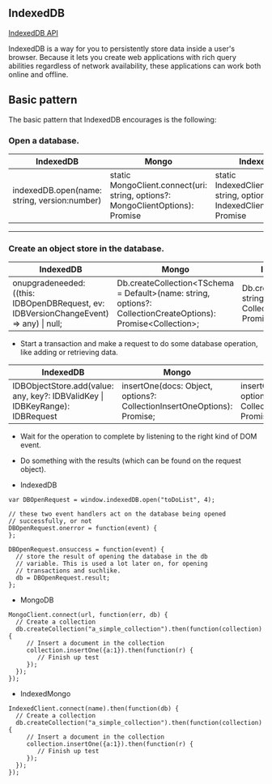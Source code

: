 ## IndexedDB

[IndexedDB API](https://developer.mozilla.org/en-US/docs/Web/API/IndexedDB_API)

IndexedDB is a way for you to persistently store data inside a user's browser. Because it lets you create web applications with rich query abilities regardless of network availability, these applications can work both online and offline.

## Basic pattern

The basic pattern that IndexedDB encourages is the following:

### Open a database.

| IndexedDB        | Mongo           | Indexed-mongo  |
| ---------------- | --------------- | -------------- |
| indexedDB.open(name: string, version:number)| static MongoClient.connect(uri: string, options?: MongoClientOptions): Promise<MongoClient>   | static IndexedClient.connect(name: string, options?: IndexedClientOptions): Promise<MongoClient>          |

---

### Create an object store in the database.

| IndexedDB        | Mongo           | Indexed-mongo  |
| ---------------- | --------------- | -------------- |
| onupgradeneeded: ((this: IDBOpenDBRequest, ev: IDBVersionChangeEvent) => any) \| null; | Db.createCollection<TSchema = Default>(name: string, options?: CollectionCreateOptions): Promise<Collection<TSchema>>; | Db.createCollection<TSchema>(name: string, options?: CollectionCreateOptions): Promise<Collection<TSchema>>;


- Start a transaction and make a request to do some database operation, like adding or retrieving data.

| IndexedDB        | Mongo           | Indexed-mongo  |
| ---------------- | --------------- | -------------- |
|IDBObjectStore.add(value: any, key?: IDBValidKey \| IDBKeyRange): IDBRequest | insertOne(docs: Object, options?: CollectionInsertOneOptions): Promise<InsertOneWriteOpResult>; | insertOne(docs: Object, options?: CollectionInsertOneOptions): Promise<InsertOneWriteOpResult>;

- Wait for the operation to complete by listening to the right kind of DOM event.

- Do something with the results (which can be found on the request object).

- IndexedDB
```
var DBOpenRequest = window.indexedDB.open("toDoList", 4);

// these two event handlers act on the database being opened
// successfully, or not
DBOpenRequest.onerror = function(event) {
};

DBOpenRequest.onsuccess = function(event) {
  // store the result of opening the database in the db
  // variable. This is used a lot later on, for opening
  // transactions and suchlike.
  db = DBOpenRequest.result;
};
```

- MongoDB
```
MongoClient.connect(url, function(err, db) {
  // Create a collection
  db.createCollection("a_simple_collection").then(function(collection) {
     // Insert a document in the collection
     collection.insertOne({a:1}).then(function(r) {
        // Finish up test
     });
  });
});
```

- IndexedMongo
```
IndexedClient.connect(name).then(function(db) {
  // Create a collection
  db.createCollection("a_simple_collection").then(function(collection) {
     // Insert a document in the collection
     collection.insertOne({a:1}).then(function(r) {
        // Finish up test
     });
  });
});
```
